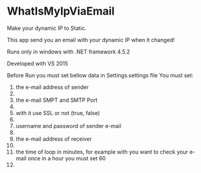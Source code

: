 # WhatIsMyIpViaEmail
Make your dynamic IP to Static.

This app send you an email with your dynamic IP when it changed! 

Runs only in windows with .NET framework 4.5.2

Developed with VS 2015


Before Run you must set bellow data in Settings.settings file
You must set: 
1. the e-mail address of sender
2. 
2. the e-mail SMPT and SMTP Port
3. 
3. with it use SSL or not (true, false)
4. 
4. username and password of sender e-mail 
5. 
5. the e-mail address of receiver
6. 
6. the time of loop in minutes, for example with you want to check your e-mail once in a hour you must set 60
7. 
